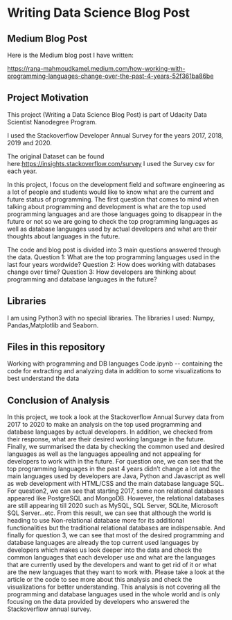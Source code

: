 # Writing Data Science Blog Post

## Medium Blog Post

Here is the Medium blog post I have written:

https://rana-mahmoudkamel.medium.com/how-working-with-programming-languages-change-over-the-past-4-years-52f361ba86be

## Project Motivation

This project (Writing a Data Science Blog Post) is part of Udacity Data Scientist Nanodegree Program.

I used the Stackoverflow Developer Annual Survey for the years 2017, 2018, 2019 and 2020.

The original Dataset can be found here:https://insights.stackoverflow.com/survey
I used the Survey csv for each year.

In this project, I focus on the development field and software engineering as a lot of people and students would like to know what are the current and future status of programming.
The first question that comes to mind when talking about programming and development is what are the top used programming languages and are those languages going to disappear in the future or not so we are going to check the top programming languages as well as database languages used by actual developers and what are their thoughts about languages in the future. 

The code and blog post is divided into 3 main questions answered through the data.
Question 1: What are the top programming languages used in the last four years wordwide?
Question 2: How does working with databases change over time?
Question 3: How developers are thinking about programming and database languages in the future?


## Libraries

I am using Python3 with no special libraries.
The libraries I used: Numpy, Pandas,Matplotlib and Seaborn.

## Files in this repository
Working with programming and DB languages Code.ipynb -- containing the code for extracting and analyzing data in addition to some visualizations to best understand the data

## Conclusion of Analysis
In this project, we took a look at the Stackoverflow Annual Survey data from 2017 to 2020 to make an analysis on the top used programming and database languages by actual developers. In addition, we checked from their response, what are their desired working language in the future. Finally, we summarised the data by checking the common used and desired languages as well as the languages appealing and not appealing for developers to work with in the future.
For question one, we can see that the top programming languages in the past 4 years didn’t change a lot and the main languages used by developers are Java, Python and Javascript as well as web development with HTML/CSS and the main database language SQL.
For question2, we can see that starting 2017, some non relational databases appeared like PostgreSQL and MongoDB. However, the relational databases are still appearing till 2020 such as MySQL, SQL Server, SQLite, Microsoft SQL Server…etc. From this result, we can see that although the world is heading to use Non-relational database more for its additional functionalities but the traditional relational databases are indispensable.
And finally for question 3, we can see that most of the desired programming and database languages are already the top current used languages by developers which makes us look deeper into the data and check the common languages that each developer use and what are the languages that are currently used by the developers and want to get rid of it or what are the new languages that they want to work with.
Please take a look at the article or the code to see more about this analysis and check the visualizations for better understanding.
This analysis is not covering all the programming and database languages used in the whole world and is only focusing on the data provided by developers who answered the Stackoverflow annual survey.
